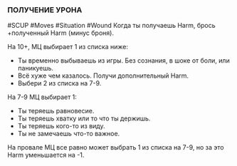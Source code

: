 ### ПОЛУЧЕНИЕ УРОНА

#SCUP #Moves #Situation #Wound 
Когда ты получаешь Harm, брось +полученный Harm (минус броня).

На 10+, МЦ выбирает 1 из списка ниже:
- Ты временно выбываешь из игры. Без сознания, в шоке от боли, или паникуешь.
- Всё хуже чем казалось. Получи дополнительный Harm.
- Выбери 2 из списка на 7-9.

На 7-9 МЦ выбирает 1:
- Ты теряешь равновесие.
- Ты теряешь хватку или то что ты держишь.
- Ты теряешь кого-то из виду.
- Ты не замечаешь что-то важное.

На провале МЦ все равно может выбрать 1 из списка на 7-9, но за это Harm уменьшается на -1.